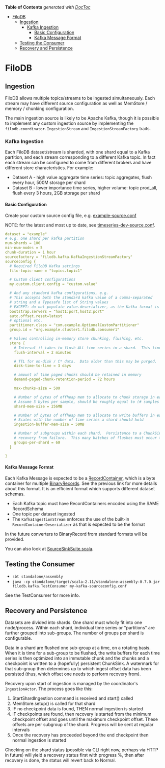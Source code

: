<!-- START doctoc generated TOC please keep comment here to allow auto update -->
<!-- DON'T EDIT THIS SECTION, INSTEAD RE-RUN doctoc TO UPDATE -->
**Table of Contents**  *generated with [DocToc](https://github.com/thlorenz/doctoc)*

- [FiloDB](#filodb)
  - [Ingestion](#ingestion)
    - [Kafka Ingestion](#kafka-ingestion)
      - [Basic Configuration](#basic-configuration)
      - [Kafka Message Format](#kafka-message-format)
  - [Testing the Consumer](#testing-the-consumer)
  - [Recovery and Persistence](#recovery-and-persistence)

<!-- END doctoc generated TOC please keep comment here to allow auto update -->

# FiloDB

## Ingestion
FiloDB allows multiple topics/streams to be ingested simultaneously.  Each stream may have different source configuration as well as MemStore / memory / chunking configuration.

The main ingestion source is likely to be Apache Kafka, though it is possible to implement any custom ingestion source by implementing the `filodb.coordinator.IngestionStream` and `IngestionStreamFactory` traits.

### Kafka Ingestion
Each FiloDB dataset/stream is sharded, with one shard equal to a Kafka partition, and each stream corresponding to a different Kafka topic.  In fact each stream can be configured to come from different brokers and have different store characteristics.  For example:

* Dataset A - high value aggregate time series:  topic aggregates, flush every hour, 500M storage per shard
* Dataset B - lower importance time series, higher volume:  topic prod_all, flush every 3 hours, 2GB storage per shard

#### Basic Configuration
Create your custom source config file, e.g. [example-source.conf](../kafka/src/main/resources/example-source.conf)

NOTE: for the latest and most up to date, see [timeseries-dev-source.conf](../conf/timeseries-dev-source.conf).

```yaml
dataset = "example"
# e.g. one shard per kafka partition
num-shards = 100
min-num-nodes = 5
chunk-duration = 1 hour
sourcefactory = "filodb.kafka.KafkaIngestionStreamFactory"
sourceconfig {
  # Required FiloDB Kafka settings
  filo-topic-name = "topics.topic1"

  # Custom client configurations
  my.custom.client.config = "custom.value"

  # And any standard kafka configurations, e.g.
  # This accepts both the standard kafka value of a comma-separated
  # string and a Typesafe list of String values
  # EXCEPT: do not populate value.deserializer, as the Kafka format is fixed in FiloDB to be messages of RecordContainer's
  bootstrap.servers = "host1:port,host2:port"
  auto.offset.reset=latest
  # optional etc.
  partitioner.class = "com.example.OptionalCustomPartitioner"
  group.id = "org.example.cluster1.filodb.consumer1"

  # Values controlling in-memory store chunking, flushing, etc.
  store {
    # Interval it takes to flush ALL time series in a shard.  This time is further divided by groups-per-shard
    flush-interval = 2 minutes

    # TTL for on-disk / C* data.  Data older than this may be purged.
    disk-time-to-live = 3 days

    # amount of time paged chunks should be retained in memory
    demand-paged-chunk-retention-period = 72 hours

    max-chunks-size = 500

    # Number of bytes of offheap mem to allocate to chunk storage in each shard.  Ex. 1000MB, 1G, 2GB
    # Assume 5 bytes per sample, should be roughly equal to (# samples per time series) * (# time series)
    shard-mem-size = 256MB

    # Number of bytes of offheap mem to allocate to write buffers in each shard.  Ex. 1000MB, 1G, 2GB
    # Scales with the number of time series a shard should hold
    ingestion-buffer-mem-size = 50MB

    # Number of subgroups within each shard.  Persistence to a ChunkSink occurs one subgroup at a time, as does
    # recovery from failure.  This many batches of flushes must occur to cover persistence of every partition
    groups-per-shard = 60
  }

}
```

#### Kafka Message Format

Each Kafka Message is expected to be a [RecordContainer](../core/src/main/scala/filodb.core/binaryrecord2/RecordContainer.scala), which is a byte container for multiple [BinaryRecords](binaryrecord-spec.md).  See the previous link for more details about this format.  It is an efficient format which supports different dataset schemas.

- Each Kafka topic must have RecordContainers encoded using the SAME RecordSchema
- One topic per dataset ingested
- The `KafkaIngestionStream` enforces the use of the built-in `RecordContainerDeserializer` as that is expected to be the format

In the future converters to BinaryRecord from standard formats will be provided.

You can also look at [SourceSinkSuite.scala](../kafka/src/it/scala/filodb/kafka/SourceSinkSuite.scala).

## Testing the Consumer

* `sbt standalone/assembly`
* `java -cp standalone/target/scala-2.11/standalone-assembly-0.7.0.jar filodb.kafka.TestConsumer my-kafka-sourceconfig.conf`

See the TestConsumer for more info.

## Recovery and Persistence

Datasets are divided into shards.  One shard must wholly fit into one node/process.  Within each shard, individual time series or "partitions" are further grouped into sub-groups.  The number of groups per shard is configurable.

Data in a shard are flushed one sub-group at a time, on a rotating basis.  When it is time for a sub-group to be flushed, the write buffers for each time series is then optimized into an immutable chunk and the chunks and a checkpoint is written to a (hopefully) persistent ChunkSink.  A watermark for that sub-group then determines up to which ingest offset data has been persisted (thus, which offset one needs to perform recovery from).

Recovery upon start of ingestion is managed by the coordinator's `IngestionActor`.  The process goes like this:

 1. StartShardIngestion command is received and start() called
 2. MemStore.setup() is called for that shard
 3. IF no checkpoint data is found, THEN normal ingestion is started
 4. IF checkpoints are found, then recovery is started from the minimum checkpoint offset
    and goes until the maximum checkpoint offset.  These offsets are per subgroup of the shard.
    Progress will be sent at regular intervals
 5. Once the recovery has proceeded beyond the end checkpoint then normal ingestion is started

Checking on the shard status (possible via CLI right now, perhaps via HTTP in future) will yield a recovery status first with progress %, then after recovery is done, the status will revert back to Normal.


